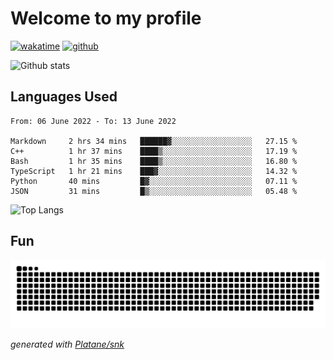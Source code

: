 # Welcome to my profile

[![wakatime](https://wakatime.com/badge/user/82c377cd-a54c-404c-b7df-177b313ca539.svg)](https://wakatime.com/@82c377cd-a54c-404c-b7df-177b313ca539)
[![github](https://img.shields.io/github/followers/xinthose?logo=github&style=plastic)](https://github.com/alanhamlett?tab=followers)

![Github stats](https://github-readme-stats.vercel.app/api?username=xinthose&show_icons=true&theme=radical&count_private=true)

## Languages Used

<!--START_SECTION:waka-->

```text
From: 06 June 2022 - To: 13 June 2022

Markdown     2 hrs 34 mins   ██████▓░░░░░░░░░░░░░░░░░░   27.15 %
C++          1 hr 37 mins    ████▒░░░░░░░░░░░░░░░░░░░░   17.19 %
Bash         1 hr 35 mins    ████▒░░░░░░░░░░░░░░░░░░░░   16.80 %
TypeScript   1 hr 21 mins    ███▓░░░░░░░░░░░░░░░░░░░░░   14.32 %
Python       40 mins         █▓░░░░░░░░░░░░░░░░░░░░░░░   07.11 %
JSON         31 mins         █▒░░░░░░░░░░░░░░░░░░░░░░░   05.48 %
```

<!--END_SECTION:waka-->

![Top Langs](https://github-readme-stats.vercel.app/api/top-langs/?username=xinthose)

## Fun
![github contribution grid snake animation](https://raw.githubusercontent.com/xinthose/xinthose/output/github-contribution-grid-snake.svg)

_generated with [Platane/snk](https://github.com/Platane/snk)_
